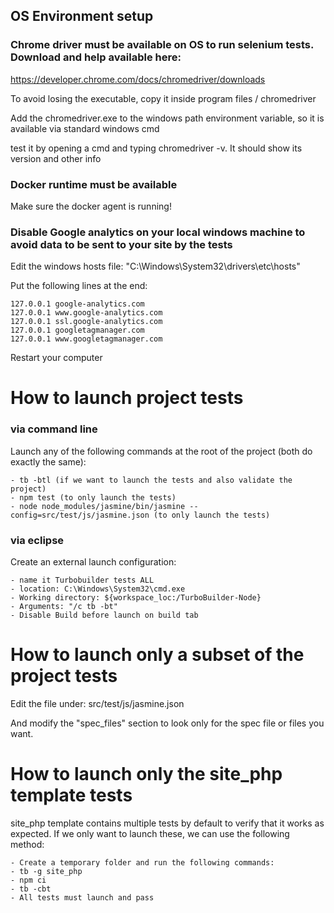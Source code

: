 ## OS Environment setup


### Chrome driver must be available on OS to run selenium tests. Download and help available here:

https://developer.chrome.com/docs/chromedriver/downloads

To avoid losing the executable, copy it inside program files / chromedriver

Add the chromedriver.exe to the windows path environment variable, so it is available
via standard windows cmd

test it by opening a cmd and typing chromedriver -v. It should show its version and other info


### Docker runtime must be available

Make sure the docker agent is running!


### Disable Google analytics on your local windows machine to avoid data to be sent to your site by the tests

Edit the windows hosts file: "C:\Windows\System32\drivers\etc\hosts"

Put the following lines at the end:

    127.0.0.1 google-analytics.com
    127.0.0.1 www.google-analytics.com
    127.0.0.1 ssl.google-analytics.com
    127.0.0.1 googletagmanager.com
    127.0.0.1 www.googletagmanager.com
    
Restart your computer


# How to launch project tests

### via command line

Launch any of the following commands at the root of the project (both do exactly the same):

    - tb -btl (if we want to launch the tests and also validate the project)
    - npm test (to only launch the tests)
    - node node_modules/jasmine/bin/jasmine --config=src/test/js/jasmine.json (to only launch the tests)
    
### via eclipse

Create an external launch configuration:

    - name it Turbobuilder tests ALL
    - location: C:\Windows\System32\cmd.exe
    - Working directory: ${workspace_loc:/TurboBuilder-Node}
    - Arguments: "/c tb -bt"
    - Disable Build before launch on build tab
    
    
# How to launch only a subset of the project tests
    
Edit the file under: src/test/js/jasmine.json

And modify the "spec_files" section to look only for the spec file or files you want. 


# How to launch only the site_php template tests

site_php template contains multiple tests by default to verify that it works as expected. If we only want to launch these, we can use the following method:

    - Create a temporary folder and run the following commands:
    - tb -g site_php
    - npm ci
    - tb -cbt
    - All tests must launch and pass
